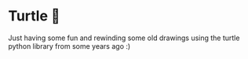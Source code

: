 # Turtle 🐢

Just having some fun and rewinding some old drawings using the turtle python library from some years ago :)
